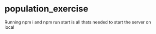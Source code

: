 # population_exercise

Running npm i and npm run start is all thats needed to start the server on local
